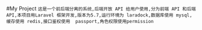 #My Project
`这是一个前后端分离的系统,后端开放 API 给用户使用,分为前端 API 和后端 API,本项目用Laravel 框架开发,版本为5.7,运行环境为 laradock,数据库使用 mysql,缓存使用 redis,接口鉴权使用 
passport,角色权限使用permission` 
